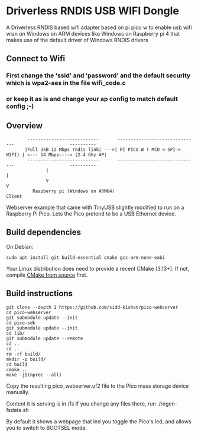 # Driverless RNDIS USB WIFI Dongle
A Driverless RNDIS based wifi adapter based on pi pico w to enable usb wifi wlan on Windows on ARM devices like Windows on Raspberry pi 4 that makes use of the default driver of Windows RNDIS drivers


## Connect to Wifi
### First change the 'ssid' and 'password' and the default security which is wpa2-aes in the file wifi_code.c
### or keep it as is and change your ap config to match default config ;-)


## Overview
```
        ---------------------------       -------------------------------                     ----------
       |Full USB 12 Mbps rndis link| --->| PI PICO W ( MCU <-SPI-> WIFI) | <--- 54 Mbps----> |2.4 Ghz AP|
        ---------------------------       -------------------------------                     ----------
               |                                                                                  |
               V                                                                                  V
          Raspberry pi (Windows on ARM64)                                                       Client
```

Webserver example that came with TinyUSB slightly modified to run on a Raspberry Pi Pico.
Lets the Pico pretend to be a USB Ethernet device. 

## Build dependencies

On Debian:

```
sudo apt install git build-essential cmake gcc-arm-none-eabi
```

Your Linux distribution does need to provide a recent CMake (3.13+).
If not, compile [CMake from source](https://cmake.org/download/#latest) first.

## Build instructions

```
git clone --depth 1 https://github.com/sidd-kishan/pico-webserver
cd pico-webserver
git submodule update --init
cd pico-sdk
git submodule update --init
cd lib/
git submodule update --remote
cd ..
cd ..
rm -rf build/
mkdir -p build/
cd build
cmake ..
make -j$(nproc --all)
```

Copy the resulting pico_webserver.uf2 file to the Pico mass storage device manually.


Content it is serving is in /fs
If you change any files there, run ./regen-fsdata.sh

By default it shows a webpage that led you toggle the Pico's led, and allows you to switch to BOOTSEL mode.
